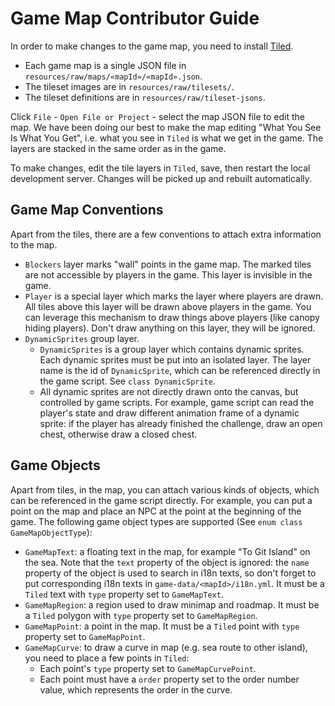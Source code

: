 # Game Map Contributor Guide

In order to make changes to the game map, you need to install [Tiled](https://www.mapeditor.org/).

- Each game map is a single JSON file in `resources/raw/maps/«mapId»/«mapId».json`.
- The tileset images are in `resources/raw/tilesets/`.
- The tileset definitions are in `resources/raw/tileset-jsons`.

Click `File` - `Open File or Project` - select the map JSON file to edit the map.
We have been doing our best to make the map editing "What You See Is What You Get", i.e. what you see in `Tiled` is
what we get in the game. The layers are stacked in the same order as in the game.

To make changes, edit the tile layers in `Tiled`, save, then restart the local development server.
Changes will be picked up and rebuilt automatically.

## Game Map Conventions

Apart from the tiles, there are a few conventions to attach extra information to the map.

- `Blockers` layer marks "wall" points in the game map. The marked tiles are not accessible by players in the game. This layer is invisible in the game.
- `Player` is a special layer which marks the layer where players are drawn. All tiles above this layer will be drawn above players in the game.
  You can leverage this mechanism to draw things above players (like canopy hiding players).
  Don't draw anything on this layer, they will be ignored.
- `DynamicSprites` group layer.
  - `DynamicSprites` is a group layer which contains dynamic sprites. Each dynamic sprites must be put into an isolated layer.
      The layer name is the id of `DynamicSprite`, which can be referenced directly in the game script. See `class DynamicSprite`.
  - All dynamic sprites are not directly drawn onto the canvas, but controlled by game scripts. For example, game script can read
      the player's state and draw different animation frame of a dynamic sprite: if the player has already finished the challenge, draw
      an open chest, otherwise draw a closed chest.

## Game Objects

Apart from tiles, in the map, you can attach various kinds of objects, which can be referenced in the game script directly. For example,
you can put a point on the map and place an NPC at the point at the beginning of the game.
The following game object types are supported (See `enum class GameMapObjectType`):

- `GameMapText`: a floating text in the map, for example "To Git Island" on the sea. Note that the `text` property of the object is ignored:
  the `name` property of the object is used to search in i18n texts, so don't forget to put corresponding i18n texts in `game-data/<mapId>/i18n.yml`.
  It must be a `Tiled` text with `type` property set to `GameMapText`.
- `GameMapRegion`: a region used to draw minimap and roadmap. It must be a `Tiled` polygon with `type` property set to `GameMapRegion`.
- `GameMapPoint`: a point in the map. It must be a `Tiled` point with `type` property set to `GameMapPoint`.
- `GameMapCurve`: to draw a curve in map (e.g. sea route to other island), you need to place a few points in `Tiled`:
  - Each point's `type` property set to `GameMapCurvePoint`.
  - Each point must have a `order` property set to the order number value, which represents the order in the curve.
